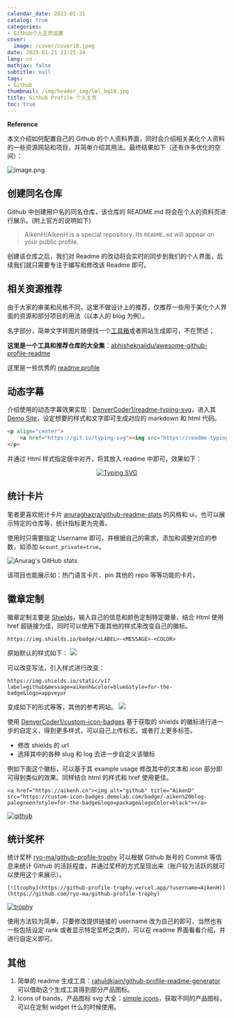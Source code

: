 ```yaml
---
calendar_date: 2023-01-21
catalog: true
categories:
- Github个人主页设置
cover:
  image: /cover/cover18.jpeg
date: 2023-01-21 21:25:24
lang: cn
mathjax: false
subtitle: null
tags:
- Github
thumbnail: /img/header_img/lml_bg18.jpg
title: Github Profile 个人主页
toc: true
---
```


**Reference**

本文介绍如何配置自己的 Github 的个人资料界面，同时会介绍相关美化个人资料的一些资源网站和项目，并简单介绍其用法。最终结果如下（还有许多优化的空间）：

![image.png](https://picture-bed-001-1310572365.cos.ap-guangzhou.myqcloud.com/mac/20230122113307.png)



## 创建同名仓库

Github 中创建用户名的同名仓库，该仓库的 README.md 将会在个人的资料页进行展示。(附上官方的说明如下)

> AikenH/AikenH is a special repository. Its `README.md` will appear on your public profile.

创建该仓库之后，我们对 Readme 的改动将会实时的同步到我们的个人界面，后续我们就只需要专注于编写和修改该 Readme 即可。

## 相关资源推荐

由于大家的审美和风格不同，这里不做设计上的推荐，仅推荐一些用于美化个人界面的资源和部分项目的用法（以本人的 blog 为例）。

名字部分，简单文字转图片随便找一个[工具箱](http://www.atoolbox.net/Tool.php?Id=723)或者网站生成即可，不在赘述；

**这里是一个工具和推荐仓库的大全集**：[abhisheknaiidu/awesome-github-profile-readme]( https://github.com/abhisheknaiidu/awesome-github-profile-readme#tools )

这里是一些优秀的 [readme profile](https://zzetao.github.io/awesome-github-profile/) 

## 动态字幕

介绍使用的动态字幕效果实现：[DenverCoder1/readme-typing-svg](https://github.com/DenverCoder1/readme-typing-svg)，进入其 [Demo Site](https://readme-typing-svg.demolab.com/demo/)，设定想要的样式和文字即可生成对应的 markdown 和 html 代码。

```html
<p align="center">
	<a href="https://git.io/typing-svg"><img src="https://readme-typing-svg.demolab.com?font=Fira+Code&pause=1000&color=CC7DF7&width=435&lines=The+five+boxing+wizards+jump+quickly" alt="Typing SVG" /></a>
</p>
```

并通过 Html 样式指定居中对齐，将其放入 readme 中即可，效果如下：

<p align="center">
	<a href=" https://git.io/typing-svg"><img src=" https://readme-typing-svg.demolab.com?font=Fira+Code&pause=1000&color=CC7DF7&width=435&lines=The+five+boxing+wizards+jump+quickly" alt="Typing SVG" /></a>
</p>

## 统计卡片

笔者更喜欢统计卡片 [anuraghazra/github-readme-stats](https://github.com/anuraghazra/github-readme-stats/blob/master/docs/readme_cn.md) 的风格和 ui，也可以展示特定的仓库等，统计指标更为完善。

使用时只需要指定 Username 即可，并根据自己的需求，添加和调整对应的参数，如添加 `&count_private=true`。

![Anurag's GitHub stats](https://github-readme-stats.vercel.app/api?username=anuraghazra&count_private=true&show_icons=true&theme=synthwave)

该项目也能展示如：热门语言卡片、pin 其他的 repo 等等功能的卡片。

## 徽章定制

徽章定制主要是 [Shields](https://shields.io)，输入自己的信息和颜色定制特定徽章，结合 Html 使用 href 超链接为佳，同时可以使用下面其他的样式来改变自己的徽标。

```url
https://img.shields.io/badge/<LABEL>-<MESSAGE>-<COLOR>
```

原始默认的样式如下： 
![]( https://img.shields.io/badge/github-aikenh-blue )

可以改变写法，引入样式进行改变：
```url
https://img.shields.io/static/v1?label=github&message=aikenh&color=blue&style=for-the-badge&logo=appveyor
```

变成如下的形式等等，其他的参考网站。
![](https://img.shields.io/static/v1?label=github&message=aikenh&color=blue&style=for-the-badge&logo=appveyor)


使用 [DenverCoder1/custom-icon-badges](https://github.com/DenverCoder1/custom-icon-badges/blob/main/README.md) 基于获取的 shields 的徽标进行进一步的自定义，得到更多样式，可以自己上传标志，或者打上更多标签。

- 修改 shields 的 url
- 选择其中的各种 slug 和 log 去进一步自定义该徽标

例如下面这个徽标，可以基于其 example usage 修改其中的文本和 icon 部分即可得到类似的效果。同样结合 html 的样式和 href 使用更佳。

```
<a href="https://aikenh.cn"><img alt="github" title="AikenD" src="https://custom-icon-badges.demolab.com/badge/-aiken%20blog-palegreen?style=for-the-badge&logo=package&logoColor=black"></a>
```

<a href=" https://aikenh.cn"><img alt="github" title="AikenD" src=" https://custom-icon-badges.demolab.com/badge/-aiken%20blog-palegreen?style=for-the-badge&logo=package&logoColor=black"></a>


## 统计奖杯

统计奖杯 [ryo-ma/github-profile-trophy](https://github.com/ryo-ma/github-profile-trophy) 可以根据 Github 账号的 Commit 等信息来统计 Github 的活跃程度，并通过奖杯的方式呈现出来（账户较为活跃的就可以使用这个来展示）。

```
[![trophy](https://github-profile-trophy.vercel.app/?username=AikenH)](https://github.com/ryo-ma/github-profile-trophy)
```

[![trophy](https://github-profile-trophy.vercel.app/?username=AikenH)]( https://github.com/ryo-ma/github-profile-trophy )

使用方法较为简单，只要修改提供链接的 username 改为自己的即可，当然也有一些包括设定 rank 或者显示特定奖杯之类的，可以在 readme 界面看看介绍，并进行自定义即可。

## 其他

1. 简单的 readme 生成工具：[rahuldkjain/github-profile-readme-generator]( https://rahuldkjain.github.io/gh-profile-readme-generator/ ) 可以借助这个生成工具得到部分产品图标。
2. Icons of bands，产品图标 svg 大全：[simple icons](https://simpleicons.org)，获取不同的产品图标，可以在定制 widget 什么的时候使用。